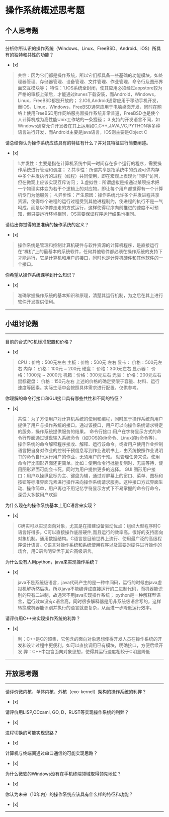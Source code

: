 # 操作系统概述思考题

## 个人思考题

---

分析你所认识的操作系统（Windows、Linux、FreeBSD、Android、iOS）所具有的独特和共性的功能？
- [x]  

> 共性：因为它们都是操作系统，所以它们都具备一些基础的功能模块，如处理器管理、存储器管理、设备管理、文件管理、作业管理，命令行及图形界面交互模块等；
  特性：1.IOS系统全封闭，使其应用必须经过appstore较为严格的审核上架后，才能通过itunes下载安装，而Android，Windows，Linux，FreeBSD都是开放的；
  2.IOS,Android通常应用于移动手机开发，而IOS，Linux，Windows，FreeBSD通常应用于电脑桌面开发，同时在网络上使用FreeBSD用作网络服务器操作系统非常普遍，FreeBSD也是使个人计算机成为高性能Unix工作站的一条捷径；
  3.支持的开发语言不同，如Windows通常允许开发者在其上运用如C,C++,JAVA,VC,PYTHON等多种语言进行开发，而Android主要是java语言，IOS则主要是Object C
  
请总结你认为操作系统应该具有的特征有什么？并对其特征进行简要阐述。
- [x]  

> 1.并发性：主要是指在计算机系统中同一时间存在多个运行的程序，需要操作系统进行管理和调度；
  2.共享性：所谓共享是指系统中的资源可供内存中多个并发执行的进程（线程）共同使用，即在宏观上表现为“同时”访问，但在微观上应该实现互斥访问；
  3.虚拟性：所谓虚拟是指通过某项技术把一个物理实体变为若干个逻辑上的对应物，即让每个用户都觉得有一个计算机专门为他服务；
  4.异步性：产生原因：操作系统允许多个并发进程共享资源，使得每个进程的运行过程受到其他进程制约，使进程的执行不是一气呵成，而是以停停走走的方式运行，这样使得程序向前推进的速度不可预知，但只要运行环境相同，OS需要保证程序运行结果也相同。

请给出你觉得的更准确的操作系统的定义？
- [x]  

> 操作系统是管理和控制计算机硬件与软件资源的计算机程序，是直接运行在“裸机”上的最基本的系统软件，任何其他软件都必须在操作系统的支持下才能运行，它是计算机和用户的接口，同时也是计算机硬件和其他软件的一个接口。 

你希望从操作系统课学到什么知识？
- [x]  

>   准确掌握操作系统的基本知识和原理，清楚其运行机制，为之后在其上进行软件开发提供便利。

---

## 小组讨论题

---

目前的台式PC机标准配置和价格？
- [x]  

> CPU：价格：500元左右 
  主板：价格：500元 左右
  显卡： 价格：500元左右 
  内存： 价格：100元 ~ 200元 
  硬盘： 价格：300元左右 
  显示器： 价格：1000元 ~ 2000元
  机箱：价格：300元左右 
  光驱： 价格：200元左右
  鼠标键盘： 价格：150元左右
  上述的价格的确定受限于容量、材料、运行速度等因素。实际生活中会按照具体需求进行配置，仅供参考。


你理解的命令行接口和GUI接口具有哪些共性和不同的特征？
- [x]  

> 共性：为了方便用户对计算机系统的使用和编程，同时属于操作系统向用户提供了用户与操作系统的接口。通过该接口，用户可以向操作系统请求特定的服务，操作系统提供服务的结果。
  命令行接口:用户在字符显示方式的命令行界面通过键盘输入系统命令（如DOS的dir命令、Linux的ls命令等），操作系统的命令解释程序接收、解释、运行该命令。或者用户使用作业控制语言把自身对作业的控制干预信息写到作业说明书上，由系统按照作业说明书的命令自行运行用户的作业，无须用户的干预。
就管理任务来说，使用命令行比图形界面还更简单。比如：使用命令行批量复制时，无需等待，使用图形界面可能会卡死。同时为用户提供更多的选择。
  GUI 图形用户接口：用户以操纵鼠标为主、键盘为辅，通过对屏幕上的窗口、菜单、图标和按钮等标准界面元素进行操作来向操作系统请求服务。这种接口方式界面生动、操作简单，用户再也不用记忆字符显示方式下不易掌握的命令行命令，深受大多数用户欢迎


为什么现在的操作系统基本上用C语言来实现？
- [x]  

>  C确实可以实现面向对象，尤其是在搭建设备驱动优点：组织大型程序时C语言好得多。C可以直接操作底层硬件,而且运行的效率高。很好的支持面向对象机制。通用数据结构。C语言是目前世界上流行、使用最广泛的高级程序设计语言。C语言对操作系统和系统使用程序以及需要对硬件进行操作的场合，用C语言明显优于其它高级语言。

为什么没有人用python，java来实现操作系统？
- [x]  

>  java不是系统级语言，java代码产生的是一种中间码，运行的时候由java虚拟机解析然后执，所以java不能编译成直接运行的二进制代码，而机器能识别的只有二进制，故通常不用java实现操作系统；
  python是一种解释型语言，运行效率没有c语言高，同时很多解释器是用非系统级语言写的，这样转换成机器能识别并执行的语言就更复杂，从而进一步降低运行效率。

请评价用C++来实现操作系统的利弊？
- [x]  

>  利：C++是C的超集，它包含的面向对象思想使得开发人员在操作系统的开发和设计过程中更便利，如可以直接调用已有模块，明确接口，方便后续开发 弊：C++中包含面向对象思想，使得其运行速度相较于C明显降低
---

## 开放思考题

---

请评价微内核、单体内核、外核（exo-kernel）架构的操作系统的利弊？
- [x]  

>  

请评价用LISP,OCcaml, GO, D，RUST等实现操作系统的利弊？
- [x]  

>  

进程切换的可能实现思路？
- [x]  

>  

计算机与终端间通过串口通信的可能实现思路？
- [x]  

>  

为什么微软的Windows没有在手机终端领域取得领先地位？
- [x]  

>  

你认为未来（10年内）的操作系统应该具有什么样的特征和功能？
- [x]  

>  

---
